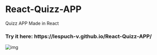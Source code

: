 # React-Quizz-APP
Quizz APP Made in React
<h3>Try it here: https://lespuch-v.github.io/React-Quizz-APP/ </h3>

![img](https://user-images.githubusercontent.com/36127590/146170669-8eed29c3-aca8-4bd5-9e77-b5737021f8ba.png)
